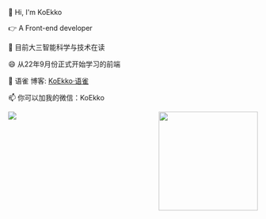 👋 Hi, I'm KoEkko

👉 A Front-end developer

🌱 目前大三智能科学与技术在读

😄 从22年9月份正式开始学习的前端

💬 语雀 博客: [KoEkko·语雀](https://www.yuque.com/jjia)

📫 你可以加我的微信：KoEkko


<img align="left"  src="https://github-readme-stats.vercel.app/api/top-langs/?username=KoEkko" />

<img align="right" style="height:200px" src="https://github-readme-stats.vercel.app/api?username=KoEkko&show_icons=true&count_private=false&theme=vue-dark" />





<!--
**KoEkko/KoEkko** is a ✨ _special_ ✨ repository because its `README.md` (this file) appears on your GitHub profile.

Here are some ideas to get you started:

- 🔭 I’m currently working on ...
- 🌱 I’m currently learning ...
- 👯 I’m looking to collaborate on ...
- 🤔 I’m looking for help with ...
- 💬 Ask me about ...
- 📫 How to reach me: ...
- 😄 Pronouns: ...
- ⚡ Fun fact: ...
-->
